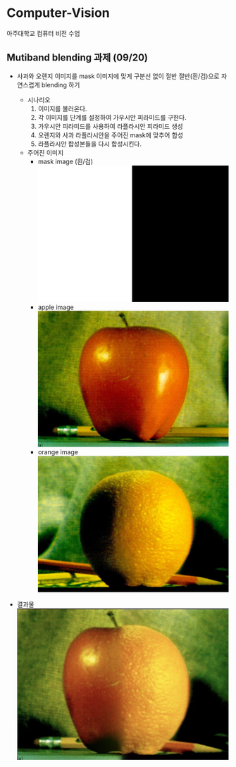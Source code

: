 # Computer-Vision
아주대학교 컴퓨터 비전 수업

## Mutiband blending 과제 (09/20)
 - 사과와 오렌지 이미지를 mask 이미지에 맞게 구분선 없이 절반 절반(흰/검)으로 자연스럽게 blending 하기

   + 시나리오
     1. 이미지를 불러온다.
     2. 각 이미지를 단계를 설정하여 가우시안 피라미드를 구한다.
     3. 가우시안 피라미드를 사용하여 라플라시안 피라미드 생성
     4. 오렌지와 사과 라플라시안을 주어진 mask에 맞추어 합성
     5. 라플라시안 합성본들을 다시 합성시킨다.
   + 주어진 이미지 
     * mask image (흰/검)  
      ![mask](./Multi-band_blending/Multi-band_blending/burt_mask.png)
     * apple image
      ![apple](./Multi-band_blending/Multi-band_blending/burt_apple.png)
     * orange image
      ![orange](./Multi-band_blending/Multi-band_blending/burt_orange.png)
 - 결과물
   ![mask](./Multi-band_blending/Multi-band_blending/Mutiband-blending.png)

  
